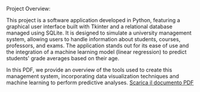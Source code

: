 Project Overview:

This project is a software application developed in Python, featuring a graphical user interface built with Tkinter 
and a relational database managed using SQLite. It is designed to simulate a university management system, 
allowing users to handle information about students, courses, professors, and exams. 
The application stands out for its ease of use and the integration of a machine learning model (linear regression)
to predict students' grade averages based on their age. 


In this PDF, we provide an overview of the tools used to create this management system, incorporating data visualization techniques and machine learning to perform predictive analyses.
[Scarica il documento PDF](https://github.com/giannivessio/UNIVERSITY_MANAGEMENT_SYSTEM-INTEGRATED-WITH-ML-METHODS/blob/master/Gestionale_Universita.pdf)
